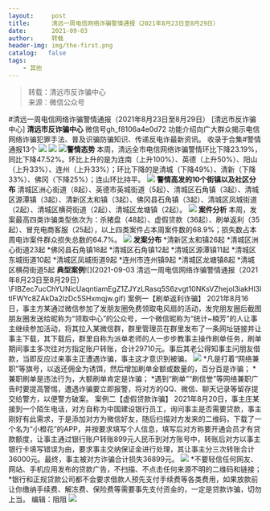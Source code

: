 ```yaml
---
layout:     post
title:      清远一周电信网络诈骗警情通报（2021年8月23日至8月29日）
date:       2021-09-03
author:     转载
header-img: img/the-first.png
catalog:   false
tags:
    - 其他
---
```


<blockquote><p>转载：清远市反诈骗中心<br>
来源：微信公众号</p></blockquote>

#清远一周电信网络诈骗警情通报（2021年8月23日至8月29日）
[清远市反诈骗中心]
**清远市反诈骗中心**
微信号gh_f8106a4e0d72
功能介绍向广大群众揭示电信网络诈骗犯罪手法、普及识骗防骗知识、传递反电诈最新资讯。
收录于合集#警情通报13个
![]({{site.baseurl}}/postimg/3CxTSiafadcic5zyXUfbXLUClzlpaoknCpV4bErPg2kuuS97hoJJbNCtFOVZ9X0j5W26HDaregC5kibiaLGl8CPr9A.gif)
![]({{site.baseurl}}/postimg/3CxTSiafadcibAc2kJfbn1ibE1XKOYF2HNbnjicZHrnKNf0OUYhub0C2Z3hm3RThW9dFjGfocmZqaV6efU9h7ZVY7A.jpeg)
![]({{site.baseurl}}/postimg/FIBZec7ucChYUNicUaqntiamEgZ1ZJYzLRasq5S6zvgt10NKsVZhejol3iakHl3ItlFWYc8ZAkDa2lzDc5SHxmqjw.gif)**警情态势**
本周，清远全市电信网络诈骗警情环比下降23.19%，同比下降47.52%。环比上升的是为连南（上升100%）、英德（上升50%）、阳山（上升33%）、连州（上升33%）；环比下降的是清城（下降49%）、清新（下降33%）、佛冈（下降25%）；连山环比持平。
![]({{site.baseurl}}/postimg/FIBZec7ucChYUNicUaqntiamEgZ1ZJYzLRasq5S6zvgt10NKsVZhejol3iakHl3ItlFWYc8ZAkDa2lzDc5SHxmqjw.gif)
**警情高发的10个街镇以及社区分布**
清城区洲心街道（8起）、英德市英城街道（5起）、清城区石角镇（3起）、清城区源潭镇（3起）、清新区太和镇（3起）、佛冈县石角镇（3起）、清城区凤城街道（2起）、清城区横荷街道（2起）、清城区龙塘镇（2起）。
![]({{site.baseurl}}/postimg/FIBZec7ucChYUNicUaqntiamEgZ1ZJYzLRasq5S6zvgt10NKsVZhejol3iakHl3ItlFWYc8ZAkDa2lzDc5SHxmqjw.gif)
**案件分析**
本周，发案最高四类诈骗类型依次为：杀猪盘（48起）、虚假贷款（36起）、刷单返利（35起）、冒充电商客服（25起），以上四类案件占本周案件数的68.9%；损失数占本周电诈案件群众损失总数的64.7%。
![]({{site.baseurl}}/postimg/FIBZec7ucChYUNicUaqntiamEgZ1ZJYzLRasq5S6zvgt10NKsVZhejol3iakHl3ItlFWYc8ZAkDa2lzDc5SHxmqjw.gif)
**发案分布**
*清新区太和镇26起
*清城区洲心街道23起
*佛冈县石角镇18起
*清城区石角镇12起
*清城区源潭镇11起
*清城区东城街道10起
*清城区凤城街道9起
*连州市连州镇9起
*清城区龙塘镇8起
*清城区横荷街道5起
**典型案例**![](2021-09-03
清远一周电信网络诈骗警情通报（2021年8月23日至8月29日）\\FIBZec7ucChYUNicUaqntiamEgZ1ZJYzLRasq5S6zvgt10NKsVZhejol3iakHl3ItlFWYc8ZAkDa2lzDc5SHxmqjw.gif)
案例一【刷单返利诈骗】
2021年8月16日，事主方某通过微信参加了发朋友圈免费领取电风扇的活动，发完朋友圈后截图朋友圈发送给昵称为“领取中心”的公众号，一个微信昵称为“统计~楠芳”的人让事主继续参加活动，将其拉入某微信群，群里管理员在群里发布了一条网址链接并让事主下载，其下载后，群里自称为派单老师的人一步步教事主操作刷单任务，刷单期间事主多次往对方指定账户转账，合计29710元。事后其老公得知事主问朋友借款，当即反应过来事主正遭遇诈骗，事主这才意识到被骗。
![]({{site.baseurl}}/postimg/3CxTSiafadcicSrq1TuCGjeg2XR8pkWTQy35zoTPIMPXzr1WuAj8qB3ZcbcVDsHhONZTzWhicTwzmQkTa4MDFcIyg.png)
*凡是打着“网络兼职”等旗号，以返还佣金为诱饵，然后增加刷单金额或数量的，百分百是诈骗；
*兼职刷单是违法行为，大额刷单肯定是诈骗；
*遇到“刷单”“刷信誉”等网络兼职广告时要提高警惕，遭遇诈骗要立即报警，将对方的QQ、微信、聊天记录等留存提交给警方，以便警方破案。
案例二【虚假贷款诈骗】
2021年8月20日，事主庄某接到一个陌生电话，对方自称为中国建设银行员工，询问事主是否需要贷款，事主刚好有此需求，于是添加对方为微信好友，随后扫描对方发来的二维码，下载了一个名为“小橙花”的APP，并按要求填写个人信息，填写后对方称要开通会员才有贷款额度，让事主通过银行账户转账899元人民币到对方账号中，转账后对方以事主银行卡填写错误为由，要求事主交纳保证金进行处理，其让事主分三次转账合计36000元。最终，事主被对方诈骗合计损失36899元。
![]({{site.baseurl}}/postimg/3CxTSiafadcicSrq1TuCGjeg2XR8pkWTQy35zoTPIMPXzr1WuAj8qB3ZcbcVDsHhONZTzWhicTwzmQkTa4MDFcIyg.png)
*不要轻信任何网友、网站、手机应用发布的贷款广告，不扫描、不点击任何来源不明的二维码和链接；
*银行和正规贷款公司都不会要求借款人预先支付手续费等各类费用，如果放款前让你缴纳手续费、解冻费、保险费等需要事先支付资金的，一定是贷款诈骗，切勿上当。
编辑：阻阻
![]({{site.baseurl}}/postimg/3CxTSiafadcic5zyXUfbXLUClzlpaoknCpErldQhhamfG7KH1qHGrr3icT9iaAoE1B4noSO7EewO2k8fys5pMuaoog.gif)
